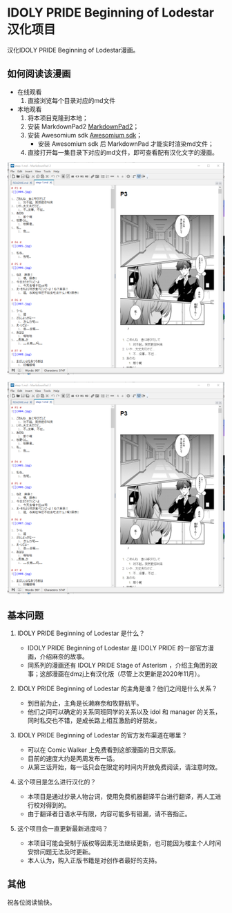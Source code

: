 # IDOLY PRIDE Beginning of Lodestar 汉化项目 #
汉化IDOLY PRIDE Beginning of Lodestar漫画。

## 如何阅读该漫画 ##
- 在线观看
	1. 直接浏览每个目录对应的md文件
- 本地观看
	1. 将本项目克隆到本地；
	2. 安装 MarkdownPad2 [MarkdownPad2](http://markdownpad.com/download.html)；
	3. 安装 Awesomium sdk [Awesomium sdk](http://markdownpad.com/download/awesomium_v1.6.6_sdk_win.exe "awesomium sdk")；
		- 安装 Awesomium sdk 后 MarkdownPad 才能实时渲染md文件；
	4. 直接打开每一集目录下对应的md文件，即可查看配有汉化文字的漫画。


![](preview.png)

<img src="https://github.com/TG3hit/idoly_pride_bol/blob/main/%E9%A2%84%E8%A7%88.png?raw=true">

## 基本问题 ##
1. IDOLY PRIDE Beginning of Lodestar 是什么？
	- IDOLY PRIDE Beginning of Lodestar 是 IDOLY PRIDE 的一部官方漫画，介绍麻奈的故事。
	- 同系列的漫画还有 IDOLY PRIDE Stage of Asterism ，介绍主角团的故事；这部漫画在dmzj上有汉化版（尽管上次更新是2020年11月）。

2. IDOLY PRIDE Beginning of Lodestar 的主角是谁？他们之间是什么关系？
	- 到目前为止，主角是长濑麻奈和牧野航平。
	- 他们之间可以确定的关系同班同学的关系以及 idol 和 manager 的关系，同时私交也不错，是成长路上相互激励的好朋友。

3. IDOLY PRIDE Beginning of Lodestar 的官方发布渠道在哪里？
	- 可以在 Comic Walker 上免费看到这部漫画的日文原版。
	- 目前的速度大约是两周发布一话。
	- 从第三话开始，每一话只会在限定的时间内开放免费阅读，请注意时效。

4. 这个项目是怎么进行汉化的？
	- 本项目是通过抄录人物台词，使用免费机器翻译平台进行翻译，再人工进行校对得到的。
	- 由于翻译者日语水平有限，内容可能多有错漏，请不吝指正。

5. 这个项目会一直更新最新进度吗？
	- 本项目可能会受制于版权等因素无法继续更新，也可能因为楼主个人时间安排问题无法及时更新。
	- 本人认为，购入正版书籍是对创作者最好的支持。

## 其他 ##

祝各位阅读愉快。

